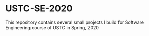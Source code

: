 # USTC-SE-2020
This repository contains several small projects I build for Software Engineering course of USTC in Spring, 2020
